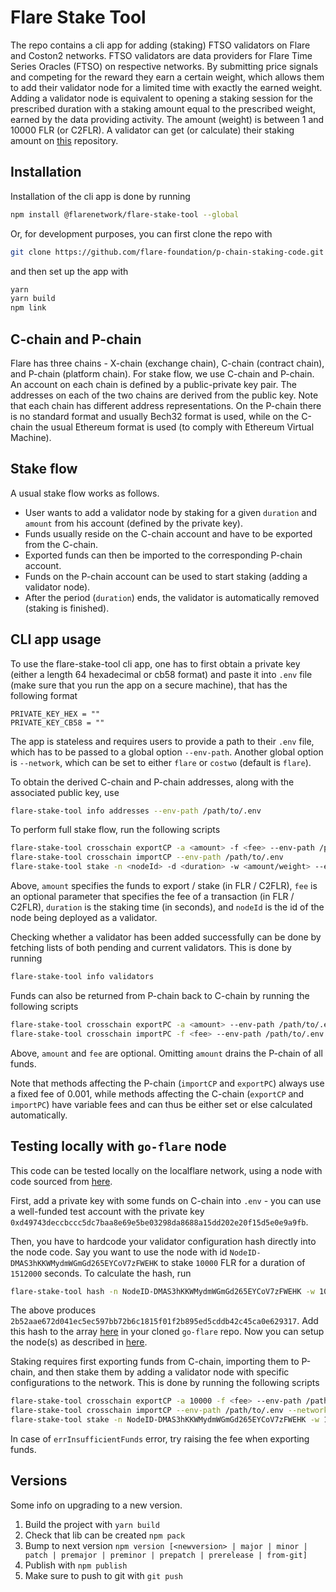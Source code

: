 # Flare Stake Tool

The repo contains a cli app for adding (staking) FTSO validators on Flare and Coston2 networks. FTSO validators are data providers for Flare Time Series Oracles (FTSO) on respective networks. By submitting price signals and competing for the reward they earn a certain weight, which allows them to add their validator node for a limited time with exactly the earned weight. Adding a validator node is equivalent to opening a staking session for the prescribed duration with a staking amount equal to the prescribed weight, earned by the data providing activity. The amount (weight) is between 1 and 10000 FLR (or C2FLR). A validator can get (or calculate) their staking amount on [this](https://github.com/flare-foundation/Calculating-FTSO-Validation-Block-Creation-Power) repository.

## Installation
Installation of the cli app is done by running 
```bash
npm install @flarenetwork/flare-stake-tool --global
```
Or, for development purposes, you can first clone the repo with
```bash
git clone https://github.com/flare-foundation/p-chain-staking-code.git
```
and then set up the app with
```bash
yarn
yarn build
npm link
```

## C-chain and P-chain

Flare has three chains - X-chain (exchange chain), C-chain (contract chain), and P-chain (platform chain). For stake flow, we use C-chain and P-chain. 
An account on each chain is defined by a public-private key pair. The addresses on each of the two chains are derived from the public key.
Note that each chain has different address representations. On the P-chain there is no standard format and usually Bech32 format is used,
while on the C-chain the usual Ethereum format is used (to comply with Ethereum Virtual Machine).

## Stake flow

A usual stake flow works as follows.
- User wants to add a validator node by staking for a given `duration` and `amount` from his account (defined by the private key).
- Funds usually reside on the C-chain account and have to be exported from the C-chain.
- Exported funds can then be imported to the corresponding P-chain account.
- Funds on the P-chain account can be used to start staking (adding a validator node).
- After the period (`duration`) ends, the validator is automatically removed (staking is finished).

## CLI app usage

To use the flare-stake-tool cli app, one has to first obtain a private key (either a length 64 hexadecimal or cb58 format) and paste it into `.env` 
file (make sure that you run the app on a secure machine), that has the following format
```
PRIVATE_KEY_HEX = ""
PRIVATE_KEY_CB58 = ""
```

The app is stateless and requires users to provide a path to their `.env` file,
which has to be passed to a global option `--env-path`. Another global option is `--network`,
which can be set to either `flare` or `costwo` (default is `flare`).

To obtain the derived C-chain and P-chain addresses, along with the associated public key, use 
```bash
flare-stake-tool info addresses --env-path /path/to/.env
```

To perform full stake flow, run the following scripts
```bash
flare-stake-tool crosschain exportCP -a <amount> -f <fee> --env-path /path/to/.env
flare-stake-tool crosschain importCP --env-path /path/to/.env
flare-stake-tool stake -n <nodeId> -d <duration> -w <amount/weight> --env-path /path/to/.env
```
Above, `amount` specifies the funds to export / stake (in FLR / C2FLR), 
`fee` is an optional parameter that specifies the fee of a transaction (in FLR / C2FLR), 
`duration` is the staking time (in seconds), and `nodeId` is the id of the node being deployed as a validator. 

Checking whether a validator has been added successfully can be done by fetching 
lists of both pending and current validators. This is done by running
```bash
flare-stake-tool info validators
```

Funds can also be returned from P-chain back to C-chain by running the following scripts
```bash
flare-stake-tool crosschain exportPC -a <amount> --env-path /path/to/.env
flare-stake-tool crosschain importPC -f <fee> --env-path /path/to/.env
```
Above, `amount` and `fee` are optional. Omitting `amount` drains the P-chain of all funds.

Note that methods affecting the P-chain (`importCP` and `exportPC`) always use a fixed fee of 0.001,
while methods affecting the C-chain (`exportCP` and `importPC`) have variable fees and can thus be
either set or else calculated automatically.

## Testing locally with `go-flare` node

This code can be tested locally on the localflare network, 
using a node with code sourced from [here](https://github.com/flare-foundation/go-flare).

First, add a private key with some funds on C-chain into `.env` - you can use a well-funded test account
with the private key `0xd49743deccbccc5dc7baa8e69e5be03298da8688a15dd202e20f15d5e0e9a9fb`.

Then, you have to hardcode your validator configuration hash directly into the node code.
Say you want to use the node with id `NodeID-DMAS3hKKWMydmWGmGd265EYCoV7zFWEHK` to stake `10000` FLR
for a duration of `1512000` seconds. To calculate the hash, run
```bash
flare-stake-tool hash -n NodeID-DMAS3hKKWMydmWGmGd265EYCoV7zFWEHK -w 10000 -d 1512000 --env-path /path/to/.env --network localflare
```
The above produces `2b52aae672d041ec5ec597bb72b6c1815f01f2b895ed5cddb42c45ca0e629317`.
Add this hash to the array [here](https://github.com/flare-foundation/go-flare/blob/main/avalanchego/utils/constants/validator_config.go#L76) in your cloned `go-flare` repo. Now you can setup the node(s) as described in [here](https://gitlab.com/flarenetwork/go-flare/-/blob/c75ed8b02fa2fe842cb952481f48f0534c5775be/README.md#compilation-and-unit-testing).

Staking requires first exporting funds from C-chain, importing them to P-chain,
and then stake them by adding a validator node with specific configurations to the network.
This is done by running the following scripts
```bash
flare-stake-tool crosschain exportCP -a 10000 -f <fee> --env-path /path/to/.env --network localflare
flare-stake-tool crosschain importCP --env-path /path/to/.env --network localflare
flare-stake-tool stake -n NodeID-DMAS3hKKWMydmWGmGd265EYCoV7zFWEHK -w 10000 -d 1512000 --env-path /path/to/.env --network localflare
```
In case of `errInsufficientFunds` error, try raising the fee when exporting funds. 

## Versions
Some info on upgrading to a new version.
1. Build the project with `yarn build`
2. Check that lib can be created `npm pack`
3. Bump to next version `npm version [<newversion> | major | minor | patch | premajor | preminor | prepatch | prerelease | from-git]`
4. Publish with `npm publish`
5. Make sure to push to git with `git push`